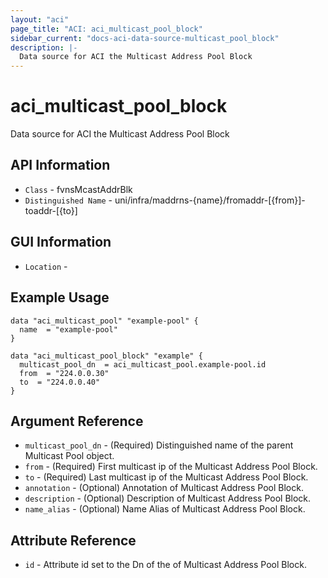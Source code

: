 ```yaml
---
layout: "aci"
page_title: "ACI: aci_multicast_pool_block"
sidebar_current: "docs-aci-data-source-multicast_pool_block"
description: |-
  Data source for ACI the Multicast Address Pool Block
---
```


# aci_multicast_pool_block #

Data source for ACI the Multicast Address Pool Block

## API Information ##

* `Class` - fvnsMcastAddrBlk
* `Distinguished Name` - uni/infra/maddrns-{name}/fromaddr-[{from}]-toaddr-[{to}]

## GUI Information ##

* `Location` - 


## Example Usage ##

```hcl
data "aci_multicast_pool" "example-pool" {
  name  = "example-pool"
}

data "aci_multicast_pool_block" "example" {
  multicast_pool_dn  = aci_multicast_pool.example-pool.id
  from  = "224.0.0.30"
  to  = "224.0.0.40"
}
```

## Argument Reference ##

* `multicast_pool_dn` - (Required) Distinguished name of the parent Multicast Pool object.
* `from` - (Required) First multicast ip of the Multicast Address Pool Block.
* `to` - (Required) Last multicast ip of the Multicast Address Pool Block.
* `annotation` - (Optional) Annotation of Multicast Address Pool Block.
* `description` - (Optional) Description of Multicast Address Pool Block.
* `name_alias` - (Optional) Name Alias of Multicast Address Pool Block.

## Attribute Reference ##

* `id` - Attribute id set to the Dn of the of Multicast Address Pool Block.
